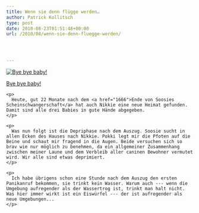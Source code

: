 ```yaml
---
title: Wenn sie denn flügge werden…
author: Patrick Kollitsch
type: post
date: 2010-08-23T01:51:48+00:00
url: /2010/08/wenn-sie-denn-fluegge-werden/




---
```

<div class="media image">
  <a href="http://www.flickr.com/photos/schreibblogade/4920344658/" title="Bye bye baby!"><img src="//farm5.static.flickr.com/4081/4920344658_1179e9663c.jpg" alt="Bye bye baby!" /></p> 
  
  <p>
    Bye bye baby!
  </p>
  
  <p>
    </a></div> 
    
    <p>
      Heute, gut 22 Monate nach dem <a href="1666">Ende von Soosies Scheinschwangerschaft</a> hat auch Nikkie eine neue Heimat gefunden. Damit sind alle drei Babies in gute Hände abgegeben.
    </p>
    
    <p>
      Was nun folgt ist die Depriphase nach dem Auszug. Soosie sucht in allen Ecken des Hauses nach Nikkie. Pokki legt mir die Pfoten auf die Beine und schaut mir fragend in die Augen. Beide versuchen sich so brav wie nur möglich zu benehmen, da ein allgemeiner Zusammenhang zwischen meiner Laune und dem Verbleib aller caninen Bewohner vermutet wird. Wir alle sind etwas deprimiert.
    </p>
    
    <p>
      Ich habe übrigens schon eine Stunde nach dem Auszug den ersten Panikanruf bekommen, sie trinkt kein Wasser. Warum auch --- wenn die Umgebung aufregender als der Wassertrog ist, trinkt man halt nicht. Was hier immer wirkt ist ein Eiswürfel --- der ist aufregender als neue Umgebungen...
    </p>